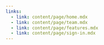 ```yaml
---
links:
  - link: content/page/home.mdx
  - link: content/page/team.mdx
  - link: content/page/features.mdx
  - link: content/page/sign-in.mdx
---
```


